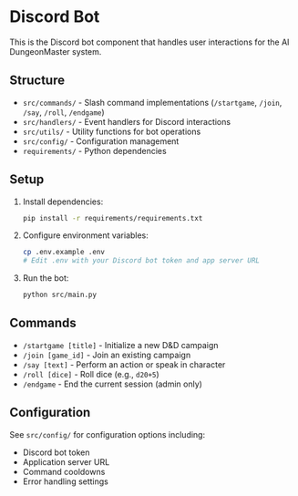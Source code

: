 # Discord Bot

This is the Discord bot component that handles user interactions for the AI DungeonMaster system.

## Structure

- `src/commands/` - Slash command implementations (`/startgame`, `/join`, `/say`, `/roll`, `/endgame`)
- `src/handlers/` - Event handlers for Discord interactions
- `src/utils/` - Utility functions for bot operations
- `src/config/` - Configuration management
- `requirements/` - Python dependencies

## Setup

1. Install dependencies:
   ```bash
   pip install -r requirements/requirements.txt
   ```

2. Configure environment variables:
   ```bash
   cp .env.example .env
   # Edit .env with your Discord bot token and app server URL
   ```

3. Run the bot:
   ```bash
   python src/main.py
   ```

## Commands

- `/startgame [title]` - Initialize a new D&D campaign
- `/join [game_id]` - Join an existing campaign
- `/say [text]` - Perform an action or speak in character
- `/roll [dice]` - Roll dice (e.g., `d20+5`)
- `/endgame` - End the current session (admin only)

## Configuration

See `src/config/` for configuration options including:
- Discord bot token
- Application server URL
- Command cooldowns
- Error handling settings
